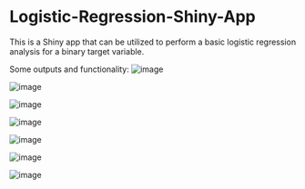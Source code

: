 # Logistic-Regression-Shiny-App
This is a Shiny app that can be utilized to perform a basic logistic regression analysis for a binary target variable.

Some outputs and functionality:
![image](https://github.com/user-attachments/assets/1f33d043-29d3-4e44-bcbd-da9d96d7339d)

![image](https://github.com/user-attachments/assets/54b3bc4b-80d8-4e85-9749-36529db42329)

![image](https://github.com/user-attachments/assets/008d57f6-2e0b-4cf2-9ed6-28e62dac3ac6)

![image](https://github.com/user-attachments/assets/86266304-6bf0-4861-bb41-f9ada71e881c)

![image](https://github.com/user-attachments/assets/aaff2c6f-45a6-4df3-941a-e61a3a077751)

![image](https://github.com/user-attachments/assets/6a7d7235-24ca-48aa-b4f9-5dfafeef0568)

![image](https://github.com/user-attachments/assets/589cc78d-41e9-43ec-9f6b-f93c7401fa51)


